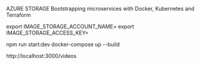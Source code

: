 
AZURE STORAGE
Bootstrapping microservices with Docker, Kubernetes and Terraform

export IMAGE_STORAGE_ACCOUNT_NAME=<the name of your storage account>
export IMAGE_STORAGE_ACCESS_KEY=<the access key for your storage account>

npm run start:dev
docker-compose up --build

http://localhost:3000/videos

